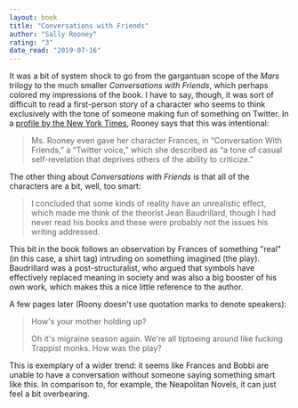 ```yaml
---
layout: book
title: "Conversations with Friends"
author: "Sally Rooney"
rating: "3"
date_read: "2019-07-16"
---
```


It was a bit of system shock to go from the gargantuan scope of the _Mars_
trilogy to the much smaller _Conversations with Friends_, which perhaps colored
my impressions of the book. I have to say, though, it was sort of difficult to
read a first-person story of a character who seems to think exclusively with the
tone of someone making fun of something on Twitter. In a [profile by the New
York Times](https://www.nytimes.com/2018/08/31/world/europe/sally-rooney-ireland.html),
Rooney says that this was intentional:

> Ms. Rooney even gave her character Frances, in “Conversation With Friends,”
> a “Twitter voice,” which she described as “a tone of casual self-revelation
> that deprives others of the ability to criticize.”

The other thing about _Conversations with Friends_ is that all of the characters
are a bit, well, too smart:

> I concluded that some kinds of reality have an unrealistic effect, which made
> me think of the theorist Jean Baudrillard, though I had never read his books
> and these were probably not the issues his writing addressed.

This bit in the book follows an observation by Frances of something "real" (in
this case, a shirt tag) intruding on something imagined (the play). Baudrillard
was a post-structuralist, who argued that symbols have effectively replaced
meaning in society and was also a big booster of his own work, which makes this
a nice little reference to the author.

A few pages later (Roony doesn't use quotation marks to denote speakers):

> How's your mother holding up?
>
> Oh it's migraine season again. We're all tiptoeing around like fucking
> Trappist monks. How was the play?

This is exemplary of a wider trend: it seems like Frances and Bobbi are unable
to have a conversation without someone saying something smart like this. In
comparison to, for example, the Neapolitan Novels, it can just feel a bit
overbearing.



